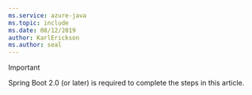 ```yaml
---
ms.service: azure-java
ms.topic: include
ms.date: 08/12/2019
author: KarlErickson
ms.author: seal
---
```


> [!IMPORTANT]
> Spring Boot 2.0 (or later) is required to complete the steps in this article.
